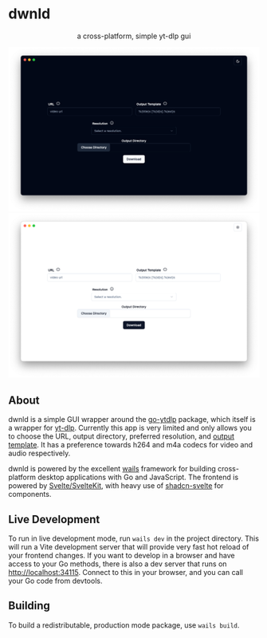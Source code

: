 # dwnld

<p align="center">a cross-platform, simple yt-dlp gui</p>

![Dark Mode screenshot of dwnld](./assets/dark-mode.png)
![Light mode screenshot of dwnld](./assets/light-mode.png)

## About

dwnld is a simple GUI wrapper around the [go-ytdlp](github.com/lrstanley/go-ytdlp) package, which itself is a wrapper for [yt-dlp](https://github.com/yt-dlp/yt-dlp).
Currently this app is very limited and only allows you to choose the URL, output directory, preferred resolution, and [output template](https://github.com/yt-dlp/yt-dlp?tab=readme-ov-file#output-template). It has a preference towards h264 and m4a codecs for video and audio respectively.

dwnld is powered by the excellent [wails](https://wails.io/) framework for building cross-platform desktop applications with Go and JavaScript.
The frontend is powered by [Svelte/SvelteKit](https://svelte.dev/), with heavy use of [shadcn-svelte](https://next.shadcn-svelte.com/) for components.

## Live Development

To run in live development mode, run `wails dev` in the project directory. This will run a Vite development
server that will provide very fast hot reload of your frontend changes. If you want to develop in a browser
and have access to your Go methods, there is also a dev server that runs on <http://localhost:34115>. Connect
to this in your browser, and you can call your Go code from devtools.

## Building

To build a redistributable, production mode package, use `wails build`.
